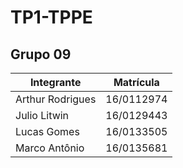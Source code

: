 # TP1-TPPE

## Grupo 09

Integrante|Matrícula
|--|--|
Arthur Rodrigues | 16/0112974
Julio Litwin| 16/0129443
Lucas Gomes | 16/0133505
Marco Antônio | 16/0135681
